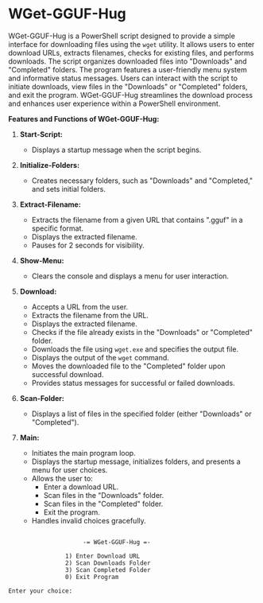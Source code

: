 # WGet-GGUF-Hug
WGet-GGUF-Hug is a PowerShell script designed to provide a simple interface for downloading files using the `wget` utility. It allows users to enter download URLs, extracts filenames, checks for existing files, and performs downloads. The script organizes downloaded files into "Downloads" and "Completed" folders. The program features a user-friendly menu system and informative status messages. Users can interact with the script to initiate downloads, view files in the "Downloads" or "Completed" folders, and exit the program. WGet-GGUF-Hug streamlines the download process and enhances user experience within a PowerShell environment.


**Features and Functions of WGet-GGUF-Hug:**

1. **Start-Script:**
   - Displays a startup message when the script begins.

2. **Initialize-Folders:**
   - Creates necessary folders, such as "Downloads" and "Completed," and sets initial folders.

3. **Extract-Filename:**
   - Extracts the filename from a given URL that contains ".gguf" in a specific format.
   - Displays the extracted filename.
   - Pauses for 2 seconds for visibility.

4. **Show-Menu:**
   - Clears the console and displays a menu for user interaction.

5. **Download:**
   - Accepts a URL from the user.
   - Extracts the filename from the URL.
   - Displays the extracted filename.
   - Checks if the file already exists in the "Downloads" or "Completed" folder.
   - Downloads the file using `wget.exe` and specifies the output file.
   - Displays the output of the `wget` command.
   - Moves the downloaded file to the "Completed" folder upon successful download.
   - Provides status messages for successful or failed downloads.

6. **Scan-Folder:**
   - Displays a list of files in the specified folder (either "Downloads" or "Completed").

7. **Main:**
   - Initiates the main program loop.
   - Displays the startup message, initializes folders, and presents a menu for user choices.
   - Allows the user to:
     - Enter a download URL.
     - Scan files in the "Downloads" folder.
     - Scan files in the "Completed" folder.
     - Exit the program.
   - Handles invalid choices gracefully.



```

                     -= WGet-GGUF-Hug =-

                1) Enter Download URL
                2) Scan Downloads Folder
                3) Scan Completed Folder
                0) Exit Program

Enter your choice:

```
